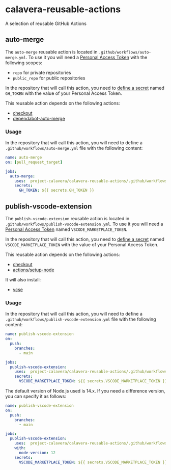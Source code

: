 # calavera-reusable-actions

A selection of reusable GitHub Actions

## auto-merge

The `auto-merge` reusable action is located in `.github/workflows/auto-merge.yml`. To use it you will need a [Personal Access Token](https://docs.github.com/en/github/authenticating-to-github/creating-a-personal-access-token) with the following scopes:

- `repo` for private repositories
- `public_repo` for public repositories

In the repository that will call this action, you need to [define a secret](https://docs.github.com/en/actions/security-guides/encrypted-secrets#creating-encrypted-secrets-for-a-repository) named `GH_TOKEN` with the value of your Personal Access Token.

This reusable action depends on the following actions:

- [checkout](https://github.com/marketplace/actions/checkout)
- [dependabot-auto-merge](https://github.com/marketplace/actions/dependabot-auto-merge)

### Usage

In the repository that will call this action, you will need to define a `.github/workflows/auto-merge.yml` file with the following content:

```yml
name: auto-merge
on: [pull_request_target]

jobs:
  auto-merge:
    uses:  project-calavera/calavera-reusable-actions/.github/workflows/auto-merge.yml@main
    secrets:
      GH_TOKEN: ${{ secrets.GH_TOKEN }}
```

## publish-vscode-extension

The `publish-vscode-extension` reusable action is located in `.github/workflows/publish-vscode-extension.yml`. To use it you will need a [Personal Access Token](https://code.visualstudio.com/api/working-with-extensions/publishing-extension#get-a-personal-access-token) named `VSCODE_MARKETPLACE_TOKEN`.

In the repository that will call this action, you need to [define a secret](https://docs.github.com/en/actions/security-guides/encrypted-secrets#creating-encrypted-secrets-for-a-repository) named `VSCODE_MARKETPLACE_TOKEN` with the value of your Personal Access Token.

This reusable action depends on the following actions:

- [checkout](https://github.com/marketplace/actions/checkout)
- [actions/setup-node](https://github.com/marketplace/actions/setup-node-js-environment)

It will also install:

- [vcse](https://www.npmjs.com/package/vsce)

### Usage

In the repository that will call this action, you will need to define a `.github/workflows/publish-vscode-extension.yml` file with the following content:

```yml
name: publish-vscode-extension
on:
  push:
    branches:
      - main

jobs:
  publish-vscode-extension:
    uses:  project-calavera/calavera-reusable-actions/.github/workflows/publish-vscode-extension.yml@main
    secrets:
      VSCODE_MARKETPLACE_TOKEN: ${{ secrets.VSCODE_MARKETPLACE_TOKEN }}
```

The default version of Node.js used is 14.x. If you need a difference version, you can specify it as follows:

```yml
name: publish-vscode-extension
on:
  push:
    branches:
      - main

jobs:
  publish-vscode-extension:
    uses:  project-calavera/calavera-reusable-actions/.github/workflows/publish-vscode-extension.yml@main
    with:
      node-version: 12
    secrets:
      VSCODE_MARKETPLACE_TOKEN: ${{ secrets.VSCODE_MARKETPLACE_TOKEN }}
```
